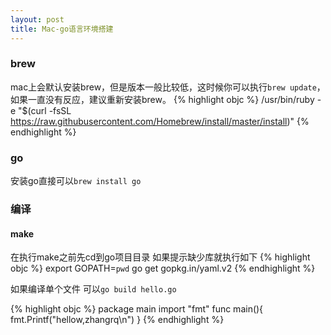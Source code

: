 ```yaml
---
layout: post
title: Mac-go语言环境搭建
---
```


### brew
mac上会默认安装brew，但是版本一般比较低，这时候你可以执行`brew update`，如果一直没有反应，建议重新安装brew。
{% highlight objc %}
/usr/bin/ruby -e "$(curl -fsSL https://raw.githubusercontent.com/Homebrew/install/master/install)"
{% endhighlight %}

### go

安装go直接可以`brew install go`

### 编译

#### make
在执行make之前先cd到go项目目录
如果提示缺少库就执行如下
{% highlight objc %}
export GOPATH=`pwd`
go get gopkg.in/yaml.v2
{% endhighlight %}

如果编译单个文件 可以`go build hello.go`

{% highlight objc %}
package main
import "fmt"
func main(){
	fmt.Printf("hellow,zhangrq\n")
}
{% endhighlight %}




